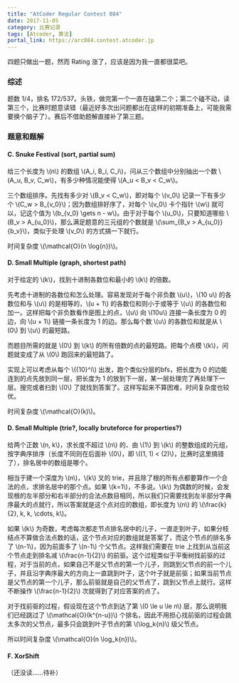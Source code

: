 ```yaml
---
title: "AtCoder Regular Contest 084"
date: 2017-11-05
category: 比赛记录
tags: [Atcoder, 算法]
portal_link: https://arc084.contest.atcoder.jp
---
```


四题只做出一题，然而 Rating 涨了，应该是因为我一直都很菜吧。


### 综述

题数 1/4，排名 172/537。头铁，做完第一个一直在磕第二个；第二个磕不动，读第三个，比赛时题意读错（最近好多次出问题都出在这样的初期准备上，可能我需要换个脑子了）。赛后不借助题解直接补了第三题。

<!-- more -->

### 题意和题解

#### C. Snuke Festival (sort, partial sum)

给三个长度为 \\(n\\) 的数组 \\(A_i, B_i, C_i\\)，问从三个数组中分别抽出一个数 \\(A_u, B_v, C_w\\)，有多少种情况能使得 \\(A_u < B_v < C_w\\)。

三个数组排序。先找有多少对 \\(B_v < C_w\\)，即对每个 \\(v_0\\) 记录一下有多少个 \\(C_w > B_{v_0}\\)；因为数组排好序了，对每个 \\(v_0\\) 卡个指针 \\(w\\) 就可以，记这个值为 \\(b_{v_0} \gets n - w\\)。由于对于每个 \\(u_0\\)，只要知道哪些 \\(B_v > A_{u_0}\\)，那么满足题意的三元组的个数就是 \\(\sum_{B_v > A_{u_0}}{b_v}\\)，类似于处理 \\(v_0\\) 的方式搞一下就行。

时间复杂度 \\(\mathcal{O}(n \log{n})\\)。

#### D. Small Multiple (graph, shortest path)

对于给定的 \\(k\\)，找到十进制各数位和最小的 \\(k\\) 的倍数。

先考虑十进制的各数位和怎么处理。容易发现对于每个非负数 \\(u\\)，\\(10 u\\) 的各数位和与 \\(u\\) 的是相等的，\\(u + 1\\) 的各数位和则小于或等于 \\(u\\) 的各数位和加一。这样把每个非负数看作是图上的点，\\(u\\) 向 \\(10u\\) 连接一条长度为 0 的边，向 \\(u + 1\\) 链接一条长度为 1 的边。那么每个数 \\(u\\) 的各数位和就是从 \\(0\\) 到 \\(u\\) 的最短路。

而题目所需的就是 \\(0\\) 到 \\(k\\) 的所有倍数的点的最短路。把每个点模 \\(k\\)，问题就变成了从 \\(0\\) 跑回来的最短路了。

实现上可以考虑从每个 \\({10}^i\\) 出发，跑个类似分层的bfs，把长度为 0 的边能连到的点先放到同一层，把长度为 1 的放到下一层，某一层处理完了再处理下一层。搜完或者扫到 \\(0\\) 了就找到答案了。这样写起来不算困难，时间复杂度也较优。

时间复杂度 \\(\mathcal{O}(k)\\)。

#### D. Small Multiple (trie?, locally bruteforce for properties?)

给两个正数 \\(n, k\\)，求长度不超过 \\(n\\) 的、由 \\(1\\) 到 \\(k\\) 的整数组成的元组，按字典序排序（长度不同则在后面补 \\(0\\)，即 \\((1, 1) < (2)\\)，比赛时这里搞错了），排名居中的数组是哪个。

相当于建一个深度为 \\(n\\)，\\(k\\) 叉的 trie，并且除了根的所有点都要算作一个合法的点，求排名居中的那个点。如果 \\(k=1\\)，不多说。\\(k\\) 为偶数的时候，会发现根的左半部分和右半部分的合法点数目相同，所以我们只需要找到左半部分字典序最大的点就行，所以答案就是这个点对应的数组，即长度为 \\(n\\) 的 \\(\frac{k}{2}, k, k, \cdots, k\\)。

如果 \\(k\\) 为奇数，考虑每次都走节点排名居中的儿子，一直走到叶子，如果分枝结点不算做合法点数的话，这个节点对应的数组就是答案了，而这个节点的排名多了 \\(n-1\\)，因为前面多了 \\(n-1\\) 个父节点。这样我们需要在 trie 上找到从当前这个节点走到排名减 \\(\frac{n-1}{2}\\) 的前驱。这个过程类似于平衡树找前驱的过程，对于当前的点，如果自己不是父节点的第一个儿子，则跳到父节点的前一个儿子，并且沿字典序最大的方向上一直跳到叶子，这个叶子就是前驱；如果当前节点是父节点的第一个儿子，那么前驱就是自己的父节点了，跳到父节点上就行。这样不断操作 \\(\frac{n-1}{2}\\) 次就得到了对应答案的点了。

对于找前驱的过程，假设现在这个节点到达了第 \\(0 \le u \le n\\) 层，那么说明我们已经跳过了 \\(\mathcal{O}(k^{n-u})\\) 个排名，因此不用担心找前驱的过程会跳太多次的父节点，最多只会跳到叶子节点的第 \\(\log_k{n}\\) 级父节点。

所以时间复杂度 \\(\mathcal{O}(n \log_k{n})\\)。

#### F. XorShift

（还没读……待补）

